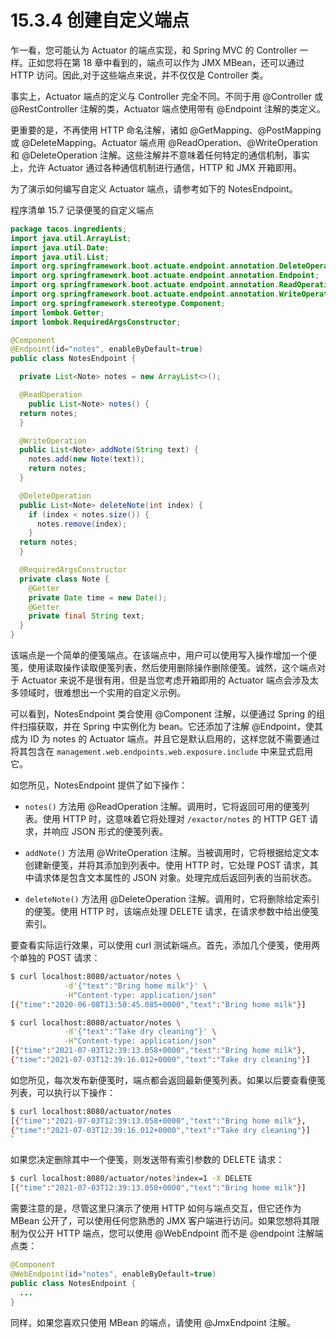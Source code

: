 # 15.3.4 创建自定义端点

乍一看，您可能认为 Actuator 的端点实现，和 Spring MVC 的 Controller 一样。正如您将在第 18 章中看到的，端点可以作为 JMX MBean，还可以通过 HTTP 访问。因此,对于这些端点来说，并不仅仅是 Controller 类。

事实上，Actuator 端点的定义与 Controller 完全不同。不同于用 @Controller 或 @RestController 注解的类，Actuator 端点使用带有 @Endpoint 注解的类定义。

更重要的是，不再使用 HTTP 命名注解，诸如 @GetMapping、@PostMapping 或 @DeleteMapping。Actuator 端点用 @ReadOperation、@WriteOperation 和 @DeleteOperation 注解。这些注解并不意味着任何特定的通信机制，事实上，允许 Actuator 通过各种通信机制进行通信，HTTP 和 JMX 开箱即用。

为了演示如何编写自定义 Actuator 端点，请参考如下的 NotesEndpoint。

程序清单 15.7 记录便笺的自定义端点
```java
package tacos.ingredients;
import java.util.ArrayList;
import java.util.Date;
import java.util.List;
import org.springframework.boot.actuate.endpoint.annotation.DeleteOperation;
import org.springframework.boot.actuate.endpoint.annotation.Endpoint;
import org.springframework.boot.actuate.endpoint.annotation.ReadOperation;
import org.springframework.boot.actuate.endpoint.annotation.WriteOperation;
import org.springframework.stereotype.Component;
import lombok.Getter;
import lombok.RequiredArgsConstructor;

@Component
@Endpoint(id="notes", enableByDefault=true)
public class NotesEndpoint {

  private List<Note> notes = new ArrayList<>();

  @ReadOperation
    public List<Note> notes() {
  return notes;
  }

  @WriteOperation
  public List<Note> addNote(String text) {
    notes.add(new Note(text));
    return notes;
  }

  @DeleteOperation
  public List<Note> deleteNote(int index) {
    if (index < notes.size()) {
      notes.remove(index);
    }
  return notes;
  }

  @RequiredArgsConstructor
  private class Note {
    @Getter
    private Date time = new Date();
    @Getter
    private final String text;
  }
}
```


该端点是一个简单的便笺端点。在该端点中，用户可以使用写入操作增加一个便笺，使用读取操作读取便笺列表，然后使用删除操作删除便笺。诚然，这个端点对于 Actuator 来说不是很有用，但是当您考虑开箱即用的 Actuator 端点会涉及太多领域时，很难想出一个实用的自定义示例。

可以看到，NotesEndpoint 类合使用 @Component 注解，以便通过 Spring 的组件扫描获取，并在 Spring 中实例化为 bean。它还添加了注解 @Endpoint，使其成为 ID 为 notes 的 Actuator 端点。并且它是默认启用的，这样您就不需要通过将其包含在 `management.web.endpoints.web.exposure.include` 中来显式启用它。

如您所见，NotesEndpoint 提供了如下操作：

* `notes()` 方法用 @ReadOperation 注解。调用时，它将返回可用的便笺列表。使用 HTTP 时，这意味着它将处理对 `/exactor/notes` 的 HTTP GET 请求，并响应 JSON 形式的便笺列表。
* `addNote()` 方法用 @WriteOperation 注解。当被调用时，它将根据给定文本创建新便笺，并将其添加到列表中。使用 HTTP 时，它处理 POST 请求，其中请求体是包含文本属性的 JSON 对象。处理完成后返回列表的当前状态。

* `deleteNote()` 方法用 @DeleteOperation 注解。调用时，它将删除给定索引的便笺。使用 HTTP 时，该端点处理 DELETE 请求，在请求参数中给出便笺索引。

要查看实际运行效果，可以使用 curl 测试新端点。首先，添加几个便笺，使用两个单独的 POST 请求：

```bash
$ curl localhost:8080/actuator/notes \
            -d'{"text":"Bring home milk"}' \
            -H"Content-type: application/json"
[{"time":"2020-06-08T13:50:45.085+0000","text":"Bring home milk"}]

$ curl localhost:8080/actuator/notes \
            -d'{"text":"Take dry cleaning"}' \
            -H"Content-type: application/json"
[{"time":"2021-07-03T12:39:13.058+0000","text":"Bring home milk"},
{"time":"2021-07-03T12:39:16.012+0000","text":"Take dry cleaning"}]
```

如您所见，每次发布新便笺时，端点都会返回最新便笺列表。如果以后要查看便笺列表，可以执行以下操作：

```bash
$ curl localhost:8080/actuator/notes
[{"time":"2021-07-03T12:39:13.058+0000","text":"Bring home milk"},
{"time":"2021-07-03T12:39:16.012+0000","text":"Take dry cleaning"}]
`
```

如果您决定删除其中一个便笺，则发送带有索引参数的 DELETE 请求：

```bash
$ curl localhost:8080/actuator/notes?index=1 -X DELETE
[{"time":"2021-07-03T12:39:13.058+0000","text":"Bring home milk"}]
```

需要注意的是，尽管这里只演示了使用 HTTP 如何与端点交互，但它还作为 MBean 公开了，可以使用任何您熟悉的 JMX 客户端进行访问。如果您想将其限制为仅公开 HTTP 端点，您可以使用 @WebEndpoint 而不是 @endpoint 注解端点类：

```java
@Component
@WebEndpoint(id="notes", enableByDefault=true)
public class NotesEndpoint {
  ...
}
```

同样，如果您喜欢只使用 MBean 的端点，请使用 @JmxEndpoint 注解。

